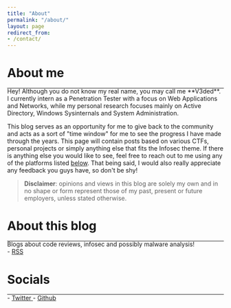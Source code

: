 ```yaml
---
title: "About"
permalink: "/about/"
layout: page
redirect_from:
- /contact/
---
```


# About me
<hr style="margin: -0.1em 0 !important;">
Hey! Although you do not know my real name, you may call me **V3ded**. I currently intern as a Penetration Tester with a focus on Web Applications and Networks, while my personal research focuses mainly on Active Directory, Windows Sysinternals and System Administration. 

This blog serves as an opportunity for me to give back to the community and acts as a sort of "time window" for me to see the progress I have made through the years. This page will contain posts based on various CTFs, personal projects or simply anything else that fits the Infosec theme. If there is anything else you would like to see, feel free to reach out to me using any of the platforms listed [below](#socials). That being said, I would also really appreciate any feedback you guys have, so don't be shy!

> **Disclaimer**: opinions and views in this blog are solely my own and in no shape or form represent those of my past, present or future employers, unless stated otherwise.

# About this blog
<hr style="margin: -0.1em 0 !important;">
Blogs about code reviews, infosec and possibly malware analysis!
<br>
- <a href="/feed.xml" target="_blank"><i class="fa fa-rss" aria-hidden="true"></i> RSS </a>

# Socials
<hr style="margin: -0.1em 0 !important;">
- <a href="https://twitter.com/v3ded" target="_blank"><i class="fa fa-twitter" aria-hidden="true"></i> Twitter </a>
- <a href="https://github.com/V3ded" target="_blank"><i class="fa fa-github" aria-hidden="true"></i> Github </a>